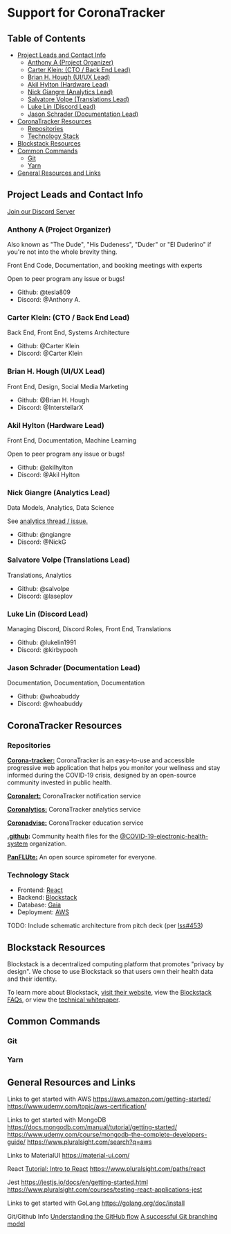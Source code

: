 # Support for CoronaTracker

## Table of Contents

<!-- TOC -->

- [Project Leads and Contact Info](#project-leads-and-contact-info)
  - [Anthony A (Project Organizer)](#anthony-a-project-organizer)
  - [Carter Klein: (CTO / Back End Lead)](#carter-klein-cto--back-end-lead)
  - [Brian H. Hough (UI/UX Lead)](#brian-h-hough-uiux-lead)
  - [Akil Hylton (Hardware Lead)](#akil-hylton-hardware-lead)
  - [Nick Giangre (Analytics Lead)](#nick-giangre-analytics-lead)
  - [Salvatore Volpe (Translations Lead)](#salvatore-volpe-translations-lead)
  - [Luke Lin (Discord Lead)](#luke-lin-discord-lead)
  - [Jason Schrader (Documentation Lead)](#jason-schrader-documentation-lead)
- [CoronaTracker Resources](#coronatracker-resources)
  - [Repositories](#repositories)
  - [Technology Stack](#technology-stack)
- [Blockstack Resources](#blockstack-resources)
- [Common Commands](#common-commands)
  - [Git](#git)
  - [Yarn](#yarn)
- [General Resources and Links](#general-resources-and-links)

<!-- /TOC -->

## Project Leads and Contact Info

[Join our Discord Server](https://discord.gg/pPERUuv)

### Anthony A (Project Organizer)

Also known as "The Dude", "His Dudeness", "Duder" or "El Duderino" if you're not into the whole brevity thing.

Front End Code, Documentation, and booking meetings with experts

Open to peer program any issue or bugs!

- Github: @tesla809
- Discord: @Anthony A.

### Carter Klein: (CTO / Back End Lead)

Back End, Front End, Systems Architecture

- Github: @Carter Klein
- Discord: @Carter Klein

### Brian H. Hough (UI/UX Lead)

Front End, Design, Social Media Marketing

- Github: @Brian H. Hough
- Discord: @InterstellarX

### Akil Hylton (Hardware Lead)

Front End, Documentation, Machine Learning

Open to peer program any issue or bugs!

- Github: @akilhylton
- Discord: @Akil Hylton

### Nick Giangre (Analytics Lead)

Data Models, Analytics, Data Science

See [analytics thread / issue.](https://github.com/COVID-19-electronic-health-system/Corona-tracker/issues/51)

- Github: @ngiangre
- Discord: @NickG

### Salvatore Volpe (Translations Lead)

Translations, Analytics

- Github: @salvolpe
- Discord: @laseplov

### Luke Lin (Discord Lead)

Managing Discord, Discord Roles, Front End, Translations

- Github: @lukelin1991
- Discord: @kirbypooh

### Jason Schrader (Documentation Lead)

Documentation, Documentation, Documentation

- Github: @whoabuddy
- Discord: @whoabuddy

## CoronaTracker Resources

### Repositories

__[Corona-tracker:]()__ CoronaTracker is an easy-to-use and accessible progressive web application that helps you monitor your wellness and stay informed during the COVID-19 crisis, designed by an open-source community invested in public health.

__[Coronalert:]()__ CoronaTracker notification service

__[Coronalytics:]()__ CoronaTracker analytics service

__[Coronadvise:]()__ CoronaTracker education service

__[.github](https://github.com/COVID-19-electronic-health-system/.github):__ Community health files for the [@COVID-19-electronic-health-system](https://github.com/COVID-19-electronic-health-system) organization.

__[PanFLUte:](https://github.com/COVID-19-electronic-health-system/PanFLUte)__ An open source spirometer for everyone.

### Technology Stack

- Frontend: [React](https://github.com/facebook/react)
- Backend: [Blockstack](https://blockstack.org/about)
- Database: [Gaia](https://github.com/blockstack/gaia)
- Deployment: [AWS](https://aws.amazon.com/)

TODO: Include schematic architecture from pitch deck (per [Iss#453](https://github.com/COVID-19-electronic-health-system/Corona-tracker/issues/453))

## Blockstack Resources

Blockstack is a decentralized computing platform that promotes "privacy by design". We chose to use Blockstack so that users own their health data and their identity.

To learn more about Blockstack, [visit their website](https://blockstack.org/about), view the [Blockstack FAQs](https://docs.blockstack.org/faqs/allfaqs), or view the [technical whitepaper](https://blockstack.org/whitepaper.pdf).

## Common Commands

### Git

### Yarn

## General Resources and Links

Links to get started with AWS
https://aws.amazon.com/getting-started/
https://www.udemy.com/topic/aws-certification/

Links to get started with MongoDB
https://docs.mongodb.com/manual/tutorial/getting-started/
https://www.udemy.com/course/mongodb-the-complete-developers-guide/
https://www.pluralsight.com/search?q=aws

Links to MaterialUI
https://material-ui.com/

React
[Tutorial: Intro to React](https://reactjs.org/tutorial/tutorial.html)
https://www.pluralsight.com/paths/react

Jest
https://jestjs.io/docs/en/getting-started.html
https://www.pluralsight.com/courses/testing-react-applications-jest

Links to get started with GoLang
https://golang.org/doc/install

Git/Github Info
[Understanding the GitHub flow](https://guides.github.com/introduction/flow/)
[A successful Git branching model](https://nvie.com/posts/a-successful-git-branching-model/)
